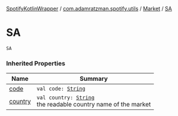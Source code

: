 [SpotifyKotlinWrapper](../../index.md) / [com.adamratzman.spotify.utils](../index.md) / [Market](index.md) / [SA](./-s-a.md)

# SA

`SA`

### Inherited Properties

| Name | Summary |
|---|---|
| [code](code.md) | `val code: `[`String`](https://kotlinlang.org/api/latest/jvm/stdlib/kotlin/-string/index.html) |
| [country](country.md) | `val country: `[`String`](https://kotlinlang.org/api/latest/jvm/stdlib/kotlin/-string/index.html)<br>the readable country name of the market |
